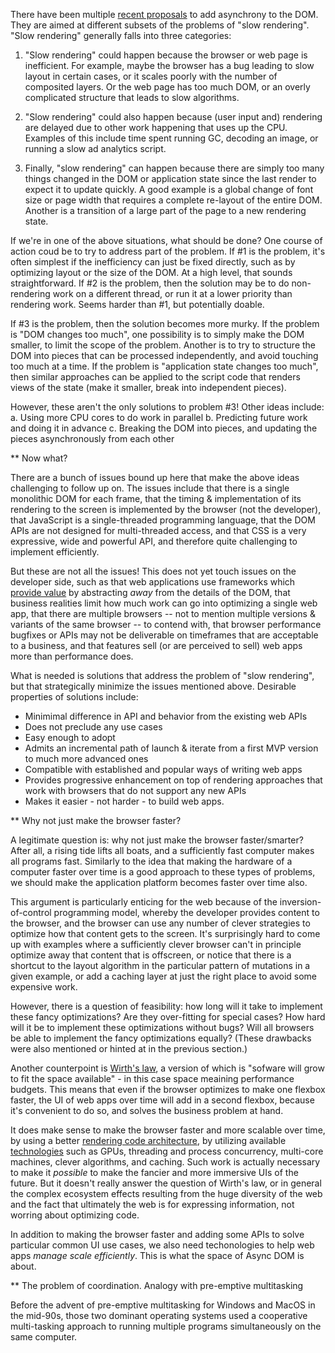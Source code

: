 There have been multiple [recent proposals](https://github.com/chrishtr/async-dom/blob/master/current-proposals.md) to add asynchrony to the DOM. They are aimed at different subsets of the problems of "slow rendering". "Slow rendering" generally falls into three categories:

1. "Slow rendering" could happen because the browser or web page is inefficient. For example, maybe the browser has a bug leading to slow layout in certain cases, or it scales poorly with the number of composited layers. Or the web page has too much DOM, or an overly complicated structure that leads to slow algorithms.

2. "Slow rendering" could also happen because (user input and) rendering are delayed due to other work happening that uses up the CPU. Examples of this include time spent running GC, decoding an image, or running a slow ad analytics script.

3. Finally, "slow rendering" can happen because there are simply too many things changed in the DOM or application state since the last render to expect it to update quickly. A good example is a global change of font size or page width that requires a complete re-layout of the entire DOM. Another is a transition of a large part of the page to a new rendering state.

If we're in one of the above situations, what should be done? One course of action coud be to try to address part of the problem. If #1 is the problem, it's often simplest if the inefficiency can just be fixed directly, such as by optimizing layout or the size of the DOM. At a high level, that sounds straightforward. If #2 is the problem, then the solution may be to do non-rendering work on a different thread, or run it at a lower priority than rendering work. Seems harder than #1, but potentially doable.

If #3 is the problem, then the solution becomes more murky. If the problem is "DOM changes too much", one possibility is to simply make the DOM smaller, to limit the scope of the problem. Another is to try to structure the DOM into pieces that can be processed independently, and avoid touching too much at a time. If the problem is "application state changes too much", then similar approaches can be applied to the script code that renders views of the state (make it smaller, break into independent pieces).

However, these aren't the only solutions to problem #3! Other ideas include:
 a. Using more CPU cores to do work in parallel
 b. Predicting future work and doing it in advance
 c. Breaking the DOM into pieces, and updating the pieces asynchronously from each other

** Now what?

There are a bunch of issues bound up here that make the above ideas challenging to follow up on. The issues include that there is a single monolithic DOM for each frame, that the timing & implementation of its rendering to the screen is implemented by the browser (not the developer), that JavaScript is a single-threaded programming language, that the DOM APIs are not designed for multi-threaded access, and that CSS is a very expressive, wide and powerful API, and therefore quite challenging to implement efficiently.

But these are not all the issues! This does not yet touch issues on the developer side, such as that web applications use frameworks which [provide value](https://rendering.chrishtr.org/2019/01/what-is-value-of-virtual-dom.html) by abstracting *away* from the details of the DOM, that business realities limit how much work can go into optimizing a single web app, that there are multiple browsers -- not to mention multiple versions & variants of the same browser -- to contend with, that browser performance bugfixes or APIs may not be deliverable on timeframes that are acceptable to a business, and that features sell (or are perceived to sell) web apps more than performance does.

What is needed is solutions that address the problem of "slow rendering", but that strategically minimize the issues mentioned above. Desirable properties of solutions include:

* Minimimal difference in API and behavior from the existing web APIs
* Does not preclude any use cases
* Easy enough to adopt
* Admits an incremental path of launch & iterate from a first MVP version to much more advanced ones
* Compatible with established and popular ways of writing web apps
* Provides progressive enhancement on top of rendering approaches that work with browsers that do not support any new APIs
* Makes it easier - not harder - to build web apps.

** Why not just make the browser faster?

A legitimate question is: why not just make the browser faster/smarter? After all, a rising tide lifts all boats, and a sufficiently fast computer makes all programs fast. Similarly to the idea that making the hardware of a computer faster over time is a good approach to these types of problems, we should make the application platform becomes faster over time also.

This argument is particularly enticing for the web because of the inversion-of-control programming model, whereby the developer provides content to the browser, and the browser can use any number of clever strategies to optimize how that content gets to the screen. It's surprisingly hard to come up with examples where a sufficiently clever browser can't in principle optimize away that content that is offscreen, or notice that there is a shortcut to the layout algorithm in the particular pattern of mutations in a given example, or add a caching layer at just the right place to avoid some expensive work.

However, there is a question of feasibility: how long will it take to implement these fancy optimizations? Are they over-fitting for special cases? How hard will it be to implement these optimizations without bugs? Will all browsers be able to implement the fancy optimizations equally? (These drawbacks were also mentioned or hinted at in the previous section.)

Another counterpoint is [Wirth's law](https://en.wikipedia.org/wiki/Wirth%27s_law), a version of which is "sofware will grow to fit the space available" - in this case space meaining performance budgets. This means that even if the browser optimizes to make one flexbox faster, the UI of web apps over time will add in a second flexbox, because it's convenient to do so, and solves the business problem at hand.

It does make sense to make the browser faster and more scalable over time, by using a better [rendering code architecture](https://github.com/chrishtr/rendering/blob/master/rendering-architecture.md), by utilizing available [technologies](https://github.com/chrishtr/rendering/blob/master/rendering-technologies.md) such as GPUs, threading and process concurrency, multi-core machines, clever algorithms, and caching. Such work is actually necessary to make it *possible* to make the fancier and more immersive UIs of the future. But it doesn't really answer the question of Wirth's law, or in general the complex ecosystem effects resulting from the huge diversity of the web and the fact that ultimately the web is for expressing information, not worring about optimizing code.

In addition to making the browser faster and adding some APIs to solve particular common UI use cases, we also need techonologies to help web apps *manage scale efficiently*. This is what the space of Async DOM is about.

** The problem of coordination. Analogy with pre-emptive multitasking

Before the advent of pre-emptive multitasking for Windows and MacOS in the mid-90s, those two dominant operating systems used a cooperative multi-tasking approach to running multiple programs simultaneously on the same computer. 


